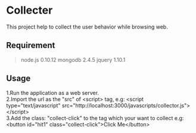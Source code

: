 Collecter
=========
This project help to collect the user behavior while browsing web.




Requirement
---------
> node.js 0.10.12
> mongodb 2.4.5
> jquery 1.10.1



Usage
---------
  1.Run the application as a web server.<br/>
  2.Import the url as the "src" of \<script\> tag, e.g: \<script type="text/javascript" src="http://localhost:3000/javascripts/collector.js"\>\</script\><br/>
  3.Add the class: "collect-click" to the tag which your want to collect e.g: \<button id="hit1" class="collect-click"\>Click Me\</button\>
